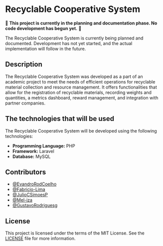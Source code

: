 # Recyclable Cooperative System
🚧 **This project is currently in the planning and documentation phase. No code development has begun yet.** 🚧

The Recyclable Cooperative System is currently being planned and documented. Development has not yet started, and the actual implementation will follow in the future.
## Description

The Recyclable Cooperative System was developed as a part of an academic project to meet the needs of efficient operations for recyclable material collection and resource management. It offers functionalities that allow for the registration of recyclable materials, recording weights and quantities, a metrics dashboard, reward management, and integration with partner companies.

## The technologies that will be used
The Recyclable Cooperative System will be developed using the following technologies:

- **Programming Language:** PHP
- **Framework:** Laravel
- **Database:** MySQL



##  Contributors

- [@EvandroRodCoelho](https://github.com/EvandroRodCoelho)
- [@Fabricio-Lima](https://github.com/Fabricio-Lima)
- [@JulioCSimoesP](https://github.com/JulioCSimoesP)
- [@Mel-iza](https://github.com/Mel-iza)
- [@GustavoRodriguesg](https://github.com/GustavoRodriguesg)



## License
This project is licensed under the terms of the MIT License. See the [LICENSE](LICENSE) file  for more information.
